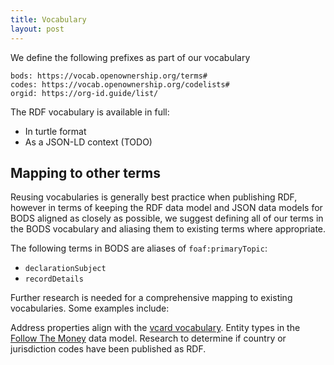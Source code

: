 ```yaml
---
title: Vocabulary
layout: post
---
```


We define the following prefixes as part of our vocabulary

```
bods: https://vocab.openownership.org/terms#
codes: https://vocab.openownership.org/codelists#
orgid: https://org-id.guide/list/
```

The RDF vocabulary is available in full:

* In turtle format 
* As a JSON-LD context (TODO)

## Mapping to other terms

Reusing vocabularies is generally best practice when publishing RDF, however in terms of keeping the RDF data model and JSON data models for BODS aligned as closely as possible, we suggest defining all of our terms in the BODS vocabulary and aliasing them to existing terms where appropriate.

The following terms in BODS are aliases of `foaf:primaryTopic`:

* `declarationSubject`
* `recordDetails`

Further research is needed for a comprehensive mapping to existing vocabularies. Some examples include:

Address properties align with the [vcard vocabulary](https://www.w3.org/TR/vcard-rdf/).
Entity types in the [Follow The Money](https://followthemoney.tech/) data model.
Research to determine if country or jurisdiction codes have been published as RDF.

